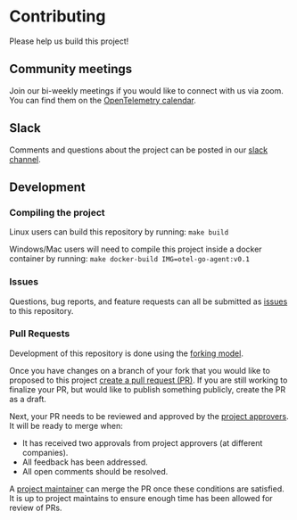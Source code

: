 # Contributing

Please help us build this project!

## Community meetings

Join our bi-weekly meetings if you would like to connect with us via zoom.
You can find them on the [OpenTelemetry calendar](https://calendar.google.com/calendar/embed?src=google.com_b79e3e90j7bbsa2n2p5an5lf60%40group.calendar.google.com&ctz=America%2FLos_Angeles).

## Slack

Comments and questions about the project can be posted in our [slack channel](https://cloud-native.slack.com/archives/C03S01YSAS0).

## Development

### Compiling the project

Linux users can build this repository by running:
`make build`

Windows/Mac users will need to compile this project inside a docker container by running:
`make docker-build IMG=otel-go-agent:v0.1`

### Issues

Questions, bug reports, and feature requests can all be submitted as [issues](https://github.com/open-telemetry/opentelemetry-go-instrumentation/issues/new) to this repository.

### Pull Requests

Development of this repository is done using the [forking model](https://docs.github.com/en/get-started/quickstart/fork-a-repo).

Once you have changes on a branch of your fork that you would like to proposed to this project [create a pull request (PR)](https://docs.github.com/en/pull-requests/collaborating-with-pull-requests/proposing-changes-to-your-work-with-pull-requests/creating-a-pull-request-from-a-fork).
If you are still working to finalize your PR, but would like to publish something publicly, create the PR as a draft.

Next, your PR needs to be reviewed and approved by the [project approvers](https://github.com/orgs/open-telemetry/teams/go-instrumentation-approvers).
It will be ready to merge when:

- It has received two approvals from project approvers (at different companies).
- All feedback has been addressed.
- All open comments should be resolved.

A [project maintainer](https://github.com/orgs/open-telemetry/teams/go-instrumentaiton-maintainers) can merge the PR once these conditions are satisfied.
It is up to project maintains to ensure enough time has been allowed for review of PRs.
